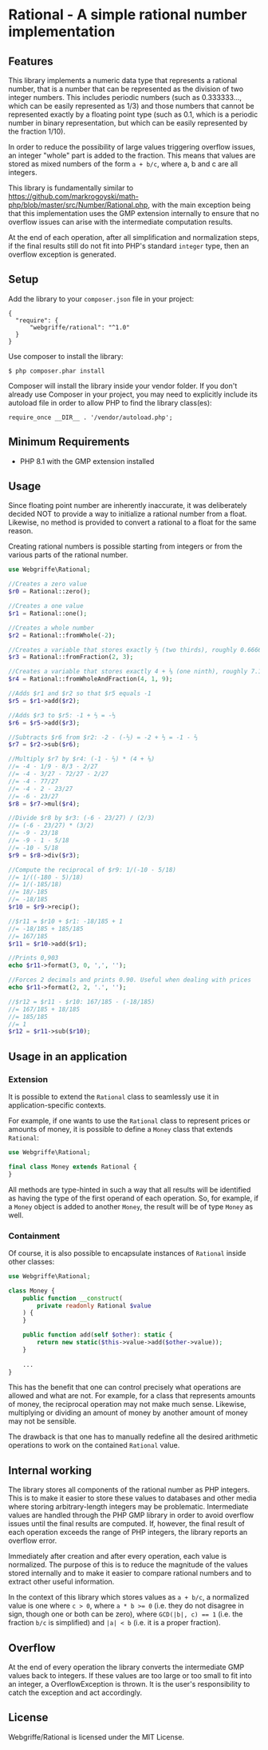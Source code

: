 # Rational - A simple rational number implementation

## Features
This library implements a numeric data type that represents a rational number, that is a number that can be represented as the division of two integer numbers. This includes periodic numbers (such as 0.333333..., which can be easily represented as 1/3) and those numbers that cannot be represented exactly by a floating point type (such as 0.1, which is a periodic number in binary representation, but which can be easily represented by the fraction 1/10).

In order to reduce the possibility of large values triggering overflow issues, an integer "whole" part is added to the fraction. This means that values are stored as mixed numbers of the form `a + b/c`, where a, b and c are all integers.

This library is fundamentally similar to https://github.com/markrogoyski/math-php/blob/master/src/Number/Rational.php, with the main exception being that this implementation uses the GMP extension internally to ensure that no overflow issues can arise with the intermediate computation results.

At the end of each operation, after all simplification and normalization steps, if the final results still do not fit into PHP's standard `integer` type, then an overflow exception is generated.

## Setup
Add the library to your `composer.json` file in your project:
```
{
  "require": {
      "webgriffe/rational": "^1.0"
  }
}
```

Use composer to install the library:

```
$ php composer.phar install
```

Composer will install the library inside your vendor folder. If you don't already use Composer in your project, you may need to explicitly include its autoload file in order to allow PHP to find the library class(es):

```
require_once __DIR__ . '/vendor/autoload.php';
```

## Minimum Requirements
* PHP 8.1 with the GMP extension installed

## Usage
Since floating point number are inherently inaccurate, it was deliberately decided NOT to provide a way to initialize a rational number from a float. Likewise, no method is provided to convert a rational to a float for the same reason.

Creating rational numbers is possible starting from integers or from the various parts of the rational number.
```php
use Webgriffe\Rational;

//Creates a zero value
$r0 = Rational::zero();

//Creates a one value
$r1 = Rational::one();

//Creates a whole number
$r2 = Rational::fromWhole(-2);

//Creates a variable that stores exactly ⅔ (two thirds), roughly 0.666666...
$r3 = Rational::fromFraction(2, 3);

//Creates a variable that stores exactly 4 + ⅑ (one ninth), roughly 7.111111...
$r4 = Rational::fromWholeAndFraction(4, 1, 9);

//Adds $r1 and $r2 so that $r5 equals -1
$r5 = $r1->add($r2);

//Adds $r3 to $r5: -1 + ⅔ = -⅓
$r6 = $r5->add($r3);

//Subtracts $r6 from $r2: -2 - (-⅓) = -2 + ⅓ = -1 - ⅔
$r7 = $r2->sub($r6);

//Multiply $r7 by $r4: (-1 - ⅔) * (4 + ⅑)
//= -4 - 1/9 - 8/3 - 2/27
//= -4 - 3/27 - 72/27 - 2/27
//= -4 - 77/27
//= -4 - 2 - 23/27
//= -6 - 23/27
$r8 = $r7->mul($r4);

//Divide $r8 by $r3: (-6 - 23/27) / (2/3)
//= (-6 - 23/27) * (3/2)
//= -9 - 23/18
//= -9 - 1 - 5/18
//= -10 - 5/18
$r9 = $r8->div($r3);

//Compute the reciprocal of $r9: 1/(-10 - 5/18)
//= 1/((-180 - 5)/18)
//= 1/(-185/18)
//= 18/-185
//= -18/185
$r10 = $r9->recip();

//$r11 = $r10 + $r1: -18/185 + 1
//= -18/185 + 185/185
//= 167/185
$r11 = $r10->add($r1);

//Prints 0,903
echo $r11->format(3, 0, ',', '');

//Forces 2 decimals and prints 0.90. Useful when dealing with prices
echo $r11->format(2, 2, '.', '');

//$r12 = $r11 - $r10: 167/185 - (-18/185)
//= 167/185 + 18/185
//= 185/185
//= 1
$r12 = $r11->sub($r10);
```

## Usage in an application
### Extension

It is possible to extend the `Rational` class to seamlessly use it in application-specific contexts.

For example, if one wants to use the `Rational` class to represent prices or amounts of money, it is possible to define a `Money` class that extends `Rational`:

```php
use Webgriffe\Rational;

final class Money extends Rational {
}
```

All methods are type-hinted in such a way that all results will be identified as having the type of the first operand of each operation. So, for example, if a `Money` object is added to another `Money`, the result will be of type `Money` as well.

### Containment

Of course, it is also possible to encapsulate instances of `Rational` inside other classes:

```php
use Webgriffe\Rational;

class Money {
    public function __construct(
        private readonly Rational $value
    ) {
    }

    public function add(self $other): static {
        return new static($this->value->add($other->value));
    }
    
    ...
}
```

This has the benefit that one can control precisely what operations are allowed and what are not. For example, for a class that represents amounts of money, the reciprocal operation may not make much sense. Likewise, multiplying or dividing an amount of money by another amount of money may not be sensible.

The drawback is that one has to manually redefine all the desired arithmetic operations to work on the contained `Rational` value.

## Internal working
The library stores all components of the rational number as PHP integers. This is to make it easier to store these values to databases and other media where storing arbitrary-length integers may be problematic.
Intermediate values are handled through the PHP GMP library in order to avoid overflow issues until the final results are computed. If, however, the final result of each operation exceeds the range of PHP integers, the library reports an overflow error.

Immediately after creation and after every operation, each value is normalized. The purpose of this is to reduce the magnitude of the values stored internally and to make it easier to compare rational numbers and to extract other useful information.

In the context of this library which stores values as `a + b/c`, a normalized value is one where `c > 0`, where `a * b >= 0` (i.e. they do not disagree in sign, though one or both can be zero), where `GCD(|b|, c) == 1` (i.e. the fraction `b/c` is simplified) and `|a| < b` (i.e. it is a proper fraction).

## Overflow
At the end of every operation the library converts the intermediate GMP values back to integers. If these values are too large or too small to fit into an integer, a OverflowException is thrown. It is the user's responsibility to catch the exception and act accordingly.

## License
Webgriffe/Rational is licensed under the MIT License.

